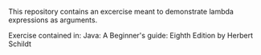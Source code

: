 This repository contains an excercise meant to demonstrate lambda expressions as arguments.

Exercise contained in: 
Java: A Beginner's guide: Eighth Edition by Herbert Schildt
